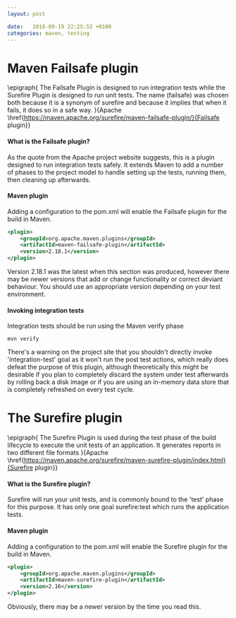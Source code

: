```yaml
---
layout: post

date:   2018-09-19 22:25:52 +0100
categories: maven, testing
---
```

Maven Failsafe plugin
===================

\epigraph{
The Failsafe Plugin is designed to run integration tests while the Surefire Plugin is designed to run unit tests. The name (failsafe) was chosen both because it is a synonym of surefire and because it implies that when it fails, it does so in a safe way.
}{Apache \href{https://maven.apache.org/surefire/maven-failsafe-plugin/}{Failsafe plugin}}
#### What is the Failsafe plugin?

As the quote from the Apache project website suggests, this is a plugin
designed to run integration tests safely. It extends Maven to add a
number of phases to the project model to handle setting up the tests,
running them, then cleaning up afterwards.

#### Maven plugin

Adding a configuration to the pom.xml will enable the Failsafe plugin
for the build in Maven.

``` {.xml language="XML"}
<plugin>
    <groupId>org.apache.maven.plugins</groupId>
    <artifactId>maven-failsafe-plugin</artifactId>
    <version>2.18.1</version>
</plugin>
```

Version 2.18.1 was the latest when this section was produced, however
there may be newer versions that add or change functionality or correct
deviant behaviour. You should use an appropriate version depending on
your test environment.

#### Invoking integration tests

Integration tests should be run using the Maven verify phase

    mvn verify

There's a warning on the project site that you shouldn't directly invoke
'integration-test' goal as it won't run the post test actions, which
really does defeat the purpose of this plugin, although theoretically
this might be desirable if you plan to completely discard the system
under test afterwards by rolling back a disk image or if you are using
an in-memory data store that is completely refreshed on every test
cycle.

The Surefire plugin
===================

\epigraph{
The Surefire Plugin is used during the test phase of the build lifecycle to execute the unit tests of an application. It generates reports in two different file formats
}{Apache \href{https://maven.apache.org/surefire/maven-surefire-plugin/index.html}{Surefire plugin}}
#### What is the Surefire plugin?

Surefire will run your unit tests, and is commonly bound to the 'test'
phase for this purpose. It has only one goal surefire:test which runs
the application tests.

#### Maven plugin

Adding a configuration to the pom.xml will enable the Surefire plugin
for the build in Maven.

``` {.xml language="XML"}
<plugin>                       
    <groupId>org.apache.maven.plugins</groupId>
    <artifactId>maven-surefire-plugin</artifactId>
    <version>2.16</version> 
</plugin>
```

Obviously, there may be a newer version by the time you read this.
